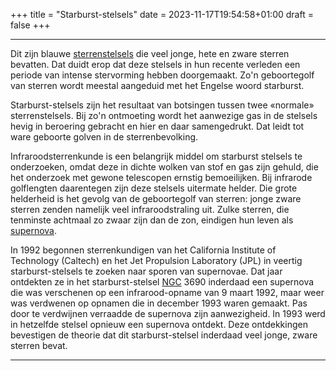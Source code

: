 +++
title = "Starburst-stelsels"
date = 2023-11-17T19:54:58+01:00
draft = false
+++

---
Dit zijn blauwe [sterrenstelsels](/encyclopedie/sterrenstelsel) die veel
jonge, hete en zware sterren bevatten. Dat duidt erop dat deze stelsels
in hun recente verleden een periode van intense stervorming hebben
doorgemaakt. Zo\'n geboortegolf van sterren wordt meestal aangeduid met
het Engelse woord starburst.

Starburst-stelsels zijn het resultaat van botsingen tussen twee
«normale» sterrenstelsels. Bij zo'n ontmoeting wordt het aanwezige gas
in de stelsels hevig in beroering gebracht en hier en daar samengedrukt.
Dat leidt tot ware geboorte golven in de sterrenbevolking.

Infraroodsterrenkunde is een belangrijk middel om starburst stelsels te
onderzoeken, omdat deze in dichte wolken van stof en gas zijn gehuld,
die het onderzoek met gewone telescopen ernstig bemoeilijken. Bij
infrarode golflengten daarentegen zijn deze stelsels uitermate helder.
Die grote helderheid is het gevolg van de geboortegolf van sterren:
jonge zware sterren zenden namelijk veel infraroodstraling uit. Zulke
sterren, die tenminste achtmaal zo zwaar zijn dan de zon, eindigen hun
leven als [supernova](/encyclopedie/supernova).

In 1992 begonnen sterrenkundigen van het California Institute of
Technology (Caltech) en het Jet Propulsion Laboratory (JPL) in veertig
starburst-stelsels te zoeken naar sporen van supernovae. Dat jaar
ontdekten ze in het starburst-stelsel [NGC](/encyclopedie/ngc) 3690
inderdaad een supernova die was verschenen op een infrarood-opname van 9
maart 1992, maar weer was verdwenen op opnamen die in december 1993
waren gemaakt. Pas door te verdwijnen verraadde de supernova zijn
aanwezigheid. In 1993 werd in hetzelfde stelsel opnieuw een supernova
ontdekt. Deze ontdekkingen bevestigen de theorie dat dit
starburst-stelsel inderdaad veel jonge, zware sterren bevat.

---
